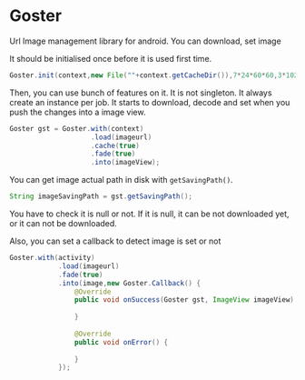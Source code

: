 # Goster
Url Image management library for android. You can download, set image

It should be initialised once before it is used first time.

```java
Goster.init(context,new File(""+context.getCacheDir()),7*24*60*60,3*1024*1024,"uimage");
```

Then, you can use bunch of features on it. It is not singleton. It always create an instance per job. It starts to download, decode and set when you push the changes into a image view.
```java
Goster gst = Goster.with(context)
					.load(imageurl)
					.cache(true)
					.fade(true)
					.into(imageView);
```

You can get image actual path in disk with ```getSavingPath()```.

```java
String imageSavingPath = gst.getSavingPath();
```

You have to check it is null or not. If it is null, it can be not downloaded yet, or it can not be downloaded.

Also, you can set a callback to detect image is set or not
```java
Goster.with(activity)
			.load(imageurl)
			.fade(true)
			.into(image,new Goster.Callback() {
				@Override
				public void onSuccess(Goster gst, ImageView imageView) {
					
				}
				
				@Override
				public void onError() {
					
				}
			});
```

